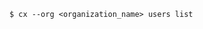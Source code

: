 <!-- usedin: [ _includes/_inlines/Toolbelt/common/users/users_usage-1.md] -->

```
$ cx --org <organization_name> users list
```
